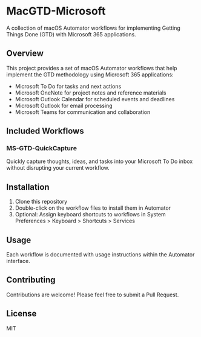 # MacGTD-Microsoft

A collection of macOS Automator workflows for implementing Getting Things Done (GTD) with Microsoft 365 applications.

## Overview

This project provides a set of macOS Automator workflows that help implement the GTD methodology using Microsoft 365 applications:

- Microsoft To Do for tasks and next actions
- Microsoft OneNote for project notes and reference materials
- Microsoft Outlook Calendar for scheduled events and deadlines
- Microsoft Outlook for email processing
- Microsoft Teams for communication and collaboration

## Included Workflows

### MS-GTD-QuickCapture

Quickly capture thoughts, ideas, and tasks into your Microsoft To Do inbox without disrupting your current workflow.

## Installation

1. Clone this repository
2. Double-click on the workflow files to install them in Automator
3. Optional: Assign keyboard shortcuts to workflows in System Preferences > Keyboard > Shortcuts > Services

## Usage

Each workflow is documented with usage instructions within the Automator interface.

## Contributing

Contributions are welcome! Please feel free to submit a Pull Request.

## License

MIT
